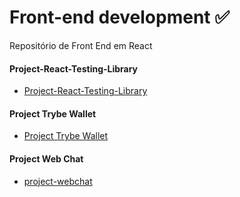 # Front-end development :white_check_mark:
Repositório de Front End em React

#### Project-React-Testing-Library
- [Project-React-Testing-Library](https://github.com/JSouza27/Project-React-Testing-Library)

#### Project Trybe Wallet
- [Project Trybe Wallet](https://github.com/JSouza27/project-trybe-wallet)

#### Project Web Chat
- [project-webchat](git@github.com:JSouza27/project-webchat.git)
